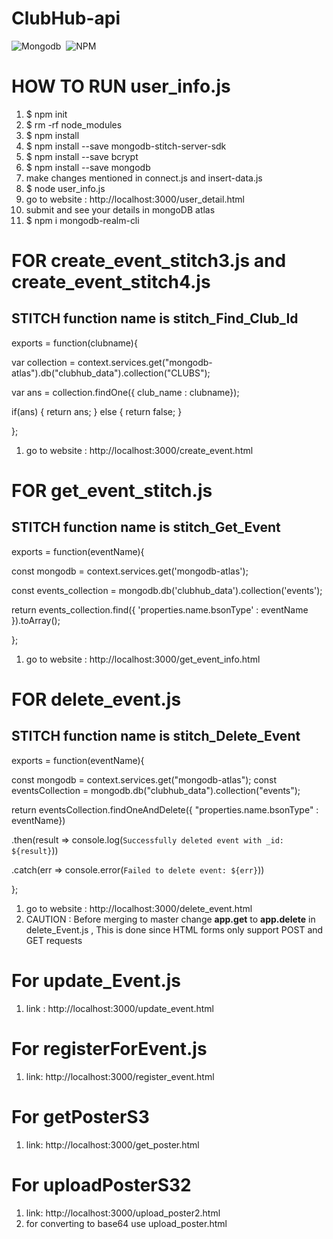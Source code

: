 # ClubHub-api

![Mongodb](https://img.shields.io/badge/MongoDB-4EA94B?style=for-the-badge&logo=mongodb&logoColor=white)&nbsp;
![NPM](https://img.shields.io/badge/npm-CB3837?style=for-the-badge&logo=npm&logoColor=white)&nbsp;

# HOW TO RUN user_info.js

1. $ npm init
2. $ rm -rf node_modules
3. $ npm install
4. $ npm install --save mongodb-stitch-server-sdk
5. $ npm install --save bcrypt
6. $ npm install --save mongodb
7. make changes mentioned in connect.js and insert-data.js
8. $ node user_info.js
9. go to website : http://localhost:3000/user_detail.html
10. submit and see your details in mongoDB atlas
11. $ npm i mongodb-realm-cli

# FOR create_event_stitch3.js and create_event_stitch4.js

## STITCH function name is __stitch_Find_Club_Id__

exports = function(clubname){

  var collection =  context.services.get("mongodb-atlas").db("clubhub_data").collection("CLUBS");

  var ans = collection.findOne({ club_name : clubname});

  if(ans)
  {
    return ans;
  }
  else
  {
    return false;
  }

};

1. go to website : http://localhost:3000/create_event.html

# FOR get_event_stitch.js

## STITCH function name is __stitch_Get_Event__

exports = function(eventName){

  const mongodb = context.services.get('mongodb-atlas');

  const events_collection = mongodb.db('clubhub_data').collection('events');

  return events_collection.find({ 'properties.name.bsonType' : eventName }).toArray();


};

1. go to website : http://localhost:3000/get_event_info.html

# FOR delete_event.js

## STITCH function name is __stitch_Delete_Event__


exports = function(eventName){

  const mongodb = context.services.get("mongodb-atlas");
  const eventsCollection = mongodb.db("clubhub_data").collection("events");

  return eventsCollection.findOneAndDelete({ "properties.name.bsonType" : eventName})

  .then(result => console.log(`Successfully deleted event with _id: ${result}`))

  .catch(err => console.error(`Failed to delete event: ${err}`))

};

1. go to website : http://localhost:3000/delete_event.html
2. CAUTION : Before merging to master change **app.get** to  **app.delete** in delete_Event.js , This is done since HTML forms only support POST and GET requests

# For update_Event.js

1. link : http://localhost:3000/update_event.html

# For registerForEvent.js

1. link:  http://localhost:3000/register_event.html

# For getPosterS3

1. link:  http://localhost:3000/get_poster.html

# For uploadPosterS32

1. link:  http://localhost:3000/upload_poster2.html
2. for converting to base64 use upload_poster.html
